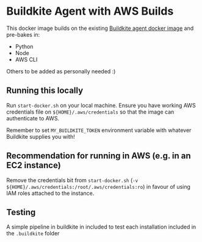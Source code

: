 # Buildkite Agent with AWS Builds

This docker image builds on the existing [Buildkite agent docker image](https://hub.docker.com/r/buildkite/agent/dockerfile) and pre-bakes in:

- Python
- Node
- AWS CLI

Others to be added as personally needed :)

## Running this locally
Run `start-docker.sh` on your local machine. Ensure you have working AWS credentials file on `${HOME}/.aws/credentials` so that the image can authenticate to AWS.  

Remember to set `MY_BUILDKITE_TOKEN` environment variable with whatever Buildkite supplies you with!

## Recommendation for running in AWS (e.g. in an EC2 instance)
Remove the credentials bit from `start-docker.sh` (`-v ${HOME}/.aws/credentials:/root/.aws/credentials:ro`) in favour of using IAM roles attached to the instance.

## Testing
A simple pipeline in buildkite in included to test each installation included in the `.buildkite` folder